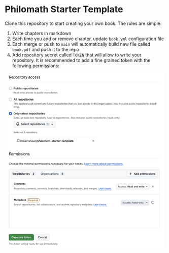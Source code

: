 # Philomath Starter Template

Clone this repository to start creating your own book. The rules are simple:

1. Write chapters in markdown
2. Each time you add or remove chapter, update `book.yml` configuration file
3. Each merge or push to `main` will automatically build new file called `book.pdf` and push it to the repo
4. Add repository secret called `TOKEN` that will allow to write your repository. It is recommended to add a fine grained token with the following permissions:

![github token](github-token.png)
